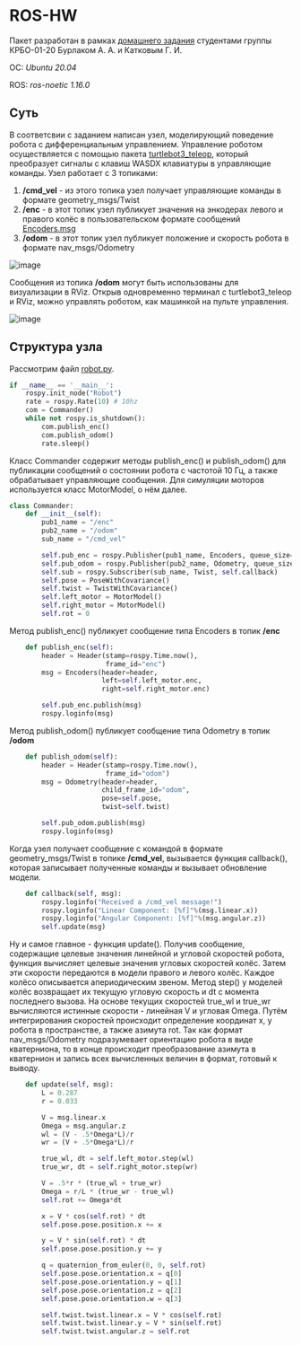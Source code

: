 # ROS-HW

Пакет разработан в рамках [домашнего задания](https://github.com/McGorky/ros-hw) студентами группы КРБО-01-20 Бурлаком А. А. и Катковым Г. И.

ОC: *Ubuntu 20.04*

ROS: *ros-noetic 1.16.0*

## Суть

В соответсвии с заданием написан узел, моделирующий поведение робота с дифференциальным управлением. Управление роботом осуществляется с помощью пакета [turtlebot3_teleop](http://wiki.ros.org/turtlebot3_teleop), который преобразует сигналы с клавиш WASDX клавиатуры в управляющие команды. Узел работает с 3 топиками:
 1. **/cmd_vel** - из этого топика узел получает управляющие команды в формате geometry_msgs/Twist
 3. **/enc** - в этот топик узел публикует значения на энкодерах левого и правого колёс в пользовательском формате сообщений [Encoders.msg](beginner_tutorials/msg/Encoders.msg)
 4. **/odom** - в этот топик узел публикует положение и скорость робота в формате nav_msgs/Odometry
 
![image](https://github.com/n04ka/ros-hw/assets/133410694/00524e35-1005-4c10-8b82-b965ea57cbc3)

Сообщения из топика **/odom** могут быть использованы для визуализации в RViz. Открыв одновременно терминал с turtlebot3_teleop и RViz, можно управлять роботом, как машинкой на пульте управления.

![image](https://github.com/n04ka/ros-hw/assets/133410694/1b931c8d-41b0-4054-be0f-1e1ee2b4fdeb)

## Структура узла

Рассмотрим файл [robot.py](beginner_tutorials/src/robot.py).

```python
if __name__ == '__main__':
    rospy.init_node("Robot")
    rate = rospy.Rate(10) # 10hz
    com = Commander()
    while not rospy.is_shutdown():
        com.publish_enc()
        com.publish_odom()
        rate.sleep()
```

Класс Commander содержит методы publish_enc() и publish_odom() для публикации сообщений о состоянии робота с частотой 10 Гц, а также обрабатывает управляющие сообщения. Для симуляции моторов используется класс MotorModel, о нём далее.

```python
class Commander:
    def __init__(self):
        pub1_name = "/enc"
        pub2_name = "/odom"
        sub_name = "/cmd_vel"

        self.pub_enc = rospy.Publisher(pub1_name, Encoders, queue_size=10)
        self.pub_odom = rospy.Publisher(pub2_name, Odometry, queue_size=10)
        self.sub = rospy.Subscriber(sub_name, Twist, self.callback)
        self.pose = PoseWithCovariance()
        self.twist = TwistWithCovariance()
        self.left_motor = MotorModel()
        self.right_motor = MotorModel()
        self.rot = 0
```

Метод publish_enc() публикует сообщение типа Encoders в топик **/enc**

```python
    def publish_enc(self):
        header = Header(stamp=rospy.Time.now(), 
                        frame_id="enc")
        msg = Encoders(header=header, 
                       left=self.left_motor.enc, 
                       right=self.right_motor.enc)

        self.pub_enc.publish(msg)
        rospy.loginfo(msg)
```

Метод publish_odom() публикует сообщение типа Odometry в топик **/odom**

```python
    def publish_odom(self):
        header = Header(stamp=rospy.Time.now(), 
                        frame_id="odom")
        msg = Odometry(header=header, 
                       child_frame_id="odom", 
                       pose=self.pose, 
                       twist=self.twist)

        self.pub_odom.publish(msg)
        rospy.loginfo(msg)
```

Когда узел получает сообщение с командой в формате geometry_msgs/Twist в топике **/cmd_vel**, вызывается функция callback(), которая записывает полученные команды и вызывает обновление модели.

```python
    def callback(self, msg):
        rospy.loginfo("Received a /cmd_vel message!")
        rospy.loginfo("Linear Component: [%f]"%(msg.linear.x))
        rospy.loginfo("Angular Component: [%f]"%(msg.angular.z))
        self.update(msg)
```

Ну и самое главное - функция update(). Получив сообщение, содержащие целевые значения линейной и угловой скоростей робота, функция вычисляет целевые значения угловых скоростей колёс. Затем эти скорости передаются в модели правого и левого колёс. Каждое колёсо описывается апериодическим звеном. Метод step() у моделей колёс возвращает их текущую угловую скорость и dt с момента последнего вызова. На основе текущих скоростей true_wl и true_wr вычисляются истинные скорости - линейная V и угловая Omega. Путём интегрирования скоростей происходит определение координат x, y робота в пространстве, а также азимута rot. Так как формат nav_msgs/Odometry подразумевает ориентацию робота в виде кватерниона, то в конце происходит преобразование азимута в кватернион и запись всех вычисленных величин в формат, готовый к выводу.

```python
    def update(self, msg):
        L = 0.287
        r = 0.033

        V = msg.linear.x
        Omega = msg.angular.z
        wl = (V - .5*Omega*L)/r
        wr = (V + .5*Omega*L)/r

        true_wl, dt = self.left_motor.step(wl)
        true_wr, dt = self.right_motor.step(wr)

        V = .5*r * (true_wl + true_wr)
        Omega = r/L * (true_wr - true_wl)
        self.rot += Omega*dt

        x = V * cos(self.rot) * dt
        self.pose.pose.position.x += x

        y = V * sin(self.rot) * dt
        self.pose.pose.position.y += y

        q = quaternion_from_euler(0, 0, self.rot)
        self.pose.pose.orientation.x = q[0]
        self.pose.pose.orientation.y = q[1]
        self.pose.pose.orientation.z = q[2]
        self.pose.pose.orientation.w = q[3]

        self.twist.twist.linear.x = V * cos(self.rot)
        self.twist.twist.linear.y = V * sin(self.rot)
        self.twist.twist.angular.z = self.rot
```

